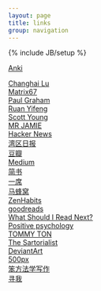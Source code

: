 ```yaml
---
layout: page
title: links
group: navigation
---
```


{% include JB/setup %}

[Anki](https://apps.ankiweb.net)

[Changhai Lu](http://www.changhai.org/index.php)<br/>
[Matrix67](http://matrix67.com/)<br/>
[Paul Graham](http://www.paulgraham.com/)<br/>
[Ruan Yifeng](http://www.ruanyifeng.com/home.html)<br/>
[Scott Young](http://www.scotthyoung.com/)<br/>
[MR JAMIE](http://mrjamie.cc/)<br/>
[Hacker News](https://news.ycombinator.com/)<br/>
[湾区日报](https://wanqu.co/)<br/>
[豆瓣](http://book.douban.com)<br/>
[Medium](https://medium.com/)<br/>
[简书](http://www.jianshu.com)<br/>
[一席](http://yixi.tv/)<br/>
[马蜂窝](http://www.mafengwo.cn/)<br/>
[ZenHabits](http://zenhabits.net/)<br/>
[goodreads](http://www.goodreads.com/)<br/>
[What Should I Read Next?](http://www.whatshouldireadnext.com/)<br/>
[Positive psychology](http://www.positivepsychology.org/)<br/>
[TOMMY TON](http://tommyton.tumblr.com/)<br/>
[The Sartorialist](http://www.thesartorialist.com/)<br/>
[DeviantArt](https://www.deviantart.com/)<br/>
[500px](https://500px.com/editors)<br/>
[笨方法学写作](https://www.cnfeat.com/)<br/>
[寻我](https://seekbetter.me)<br/>
<!--
*# sort*
-->
